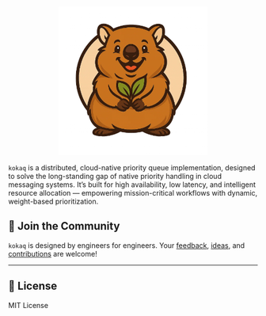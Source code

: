 <div align="center">
  <a href="https://kokaq.io" target="_blank">
    <img height="300" src="../kokaq-full.png" alt="cute quokka as kokaq logo"/>
  </a>
</div>

`kokaq` is a distributed, cloud-native priority queue implementation, designed to solve the long-standing gap of native priority handling in cloud messaging systems. It’s built for high availability, low latency, and intelligent resource allocation — empowering mission-critical workflows with dynamic, weight-based prioritization.

## 🤝 Join the Community

`kokaq` is designed by engineers for engineers. Your [feedback](https://github.com/kokaq/.github/tree/main/CONTRIBUTING#-support--questions), [ideas](https://github.com/orgs/kokaq/discussions), and [contributions](https://github.com/kokaq/.github/tree/main/CONTRIBUTING#contributing-to-kokaq) are welcome!

---

## 📜 License

MIT License
